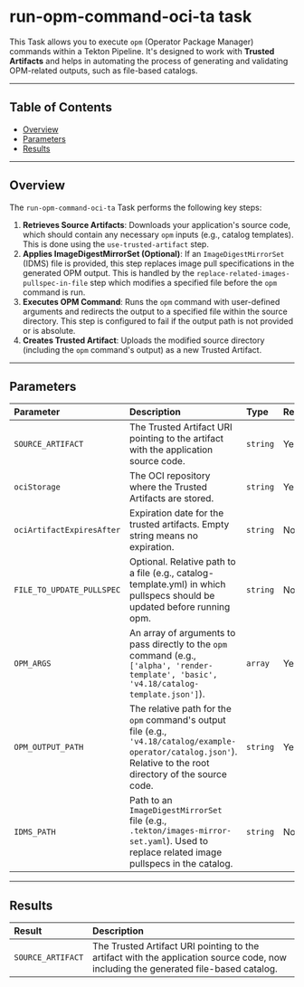 # run-opm-command-oci-ta task

This Task allows you to execute `opm` (Operator Package Manager) commands within a Tekton Pipeline. It's designed to work with **Trusted Artifacts** and helps in automating the process of generating and validating OPM-related outputs, such as file-based catalogs.

---

## Table of Contents

* [Overview](#overview)
* [Parameters](#parameters)
* [Results](#results)

---

## Overview

The `run-opm-command-oci-ta` Task performs the following key steps:

1.  **Retrieves Source Artifacts**: Downloads your application's source code, which should contain any necessary `opm` inputs (e.g., catalog templates). This is done using the `use-trusted-artifact` step.
2.  **Applies ImageDigestMirrorSet (Optional)**: If an `ImageDigestMirrorSet` (IDMS) file is provided, this step replaces image pull specifications in the generated OPM output. This is handled by the `replace-related-images-pullspec-in-file` step which modifies a specified file before the `opm` command is run. 
3.  **Executes OPM Command**: Runs the `opm` command with user-defined arguments and redirects the output to a specified file within the source directory. This step is configured to fail if the output path is not provided or is absolute.
4.  **Creates Trusted Artifact**: Uploads the modified source directory (including the `opm` command's output) as a new Trusted Artifact.

---

## Parameters

| Parameter                   | Description                                                                                                                                                              | Type     | Required | Default                              |
| :-------------------------- | :----------------------------------------------------------------------------------------------------------------------------------------------------------------------- | :------- | :------- | :----------------------------------- |
| `SOURCE_ARTIFACT`           | The Trusted Artifact URI pointing to the artifact with the application source code.                                                                           | `string` | Yes      |                                      |
| `ociStorage`                | The OCI repository where the Trusted Artifacts are stored.                                                                                                    | `string` | Yes      |                                      |
| `ociArtifactExpiresAfter`   | Expiration date for the trusted artifacts. Empty string means no expiration.                                                                           | `string` | No       | `""` (empty string)                  |
| `FILE_TO_UPDATE_PULLSPEC`   | Optional. Relative path to a file (e.g., catalog-template.yml) in which pullspecs should be updated before running opm.                              | `string` | No       | `""`                                 |
| `OPM_ARGS`                  | An array of arguments to pass directly to the `opm` command (e.g., `['alpha', 'render-template', 'basic', 'v4.18/catalog-template.json']`).                    | `array`  | Yes      | `[]`                       |
| `OPM_OUTPUT_PATH`           | The relative path for the `opm` command's output file (e.g., `'v4.18/catalog/example-operator/catalog.json'`). Relative to the root directory of the source code. | `string` | Yes      |                                      |
| `IDMS_PATH`                 | Path to an `ImageDigestMirrorSet` file (e.g., `.tekton/images-mirror-set.yaml`). Used to replace related image pullspecs in the catalog.           | `string` | No       | `.tekton/images-mirror-set.yaml` |

---

## Results

| Result            | Description                                                                                                                     |
| :---------------- | :------------------------------------------------------------------------------------------------------------------------------ |
| `SOURCE_ARTIFACT` | The Trusted Artifact URI pointing to the artifact with the application source code, now including the generated file-based catalog. |